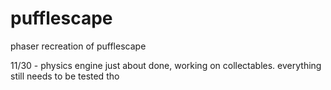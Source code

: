 # pufflescape
phaser recreation of pufflescape

11/30 - physics engine just about done, working on collectables.  everything still needs to be tested tho
